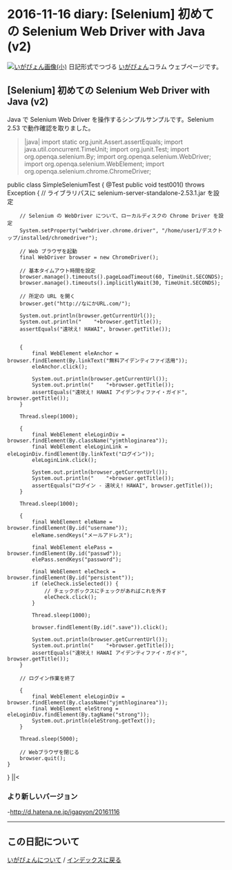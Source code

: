 2016-11-16 diary: [Selenium] 初めての Selenium Web Driver with Java (v2)
=====================================================================================================
[![いがぴょん画像(小)](https://igapyon.github.io/diary/images/iga200306s.jpg "いがぴょん")](https://igapyon.github.io/diary/memo/memoigapyon.html) 日記形式でつづる [いがぴょん](https://igapyon.github.io/diary/memo/memoigapyon.html)コラム ウェブページです。

## [Selenium] 初めての Selenium Web Driver with Java (v2)

Java で Selenium Web Driver を操作するシンプルサンプルです。Selenium 2.53 で動作確認を取りました。
>|java|
import static org.junit.Assert.assertEquals;
import java.util.concurrent.TimeUnit;
import org.junit.Test;
import org.openqa.selenium.By;
import org.openqa.selenium.WebDriver;
import org.openqa.selenium.WebElement;
import org.openqa.selenium.chrome.ChromeDriver;

public class SimpleSeleniumTest {
	@Test
	public void test001() throws Exception {
		// ライブラリパスに selenium-server-standalone-2.53.1.jar を設定

		// Selenium の WebDriver について、ローカルディスクの Chrome Driver を設定
		System.setProperty("webdriver.chrome.driver", "/home/user1/デスクトップ/installed/chromedriver");

		// Web ブラウザを起動
		final WebDriver browser = new ChromeDriver();

		// 基本タイムアウト時間を設定
		browser.manage().timeouts().pageLoadTimeout(60, TimeUnit.SECONDS);
		browser.manage().timeouts().implicitlyWait(30, TimeUnit.SECONDS);

		// 所定の URL を開く
		browser.get("http://なにかURL.com/");

		System.out.println(browser.getCurrentUrl());
		System.out.println("    "+browser.getTitle());
		assertEquals("遠吠え! HAWAI", browser.getTitle());

		
		{
			final WebElement eleAnchor = browser.findElement(By.linkText("無料アイデンティファイ活用"));
			eleAnchor.click();

			System.out.println(browser.getCurrentUrl());
			System.out.println("    "+browser.getTitle());
			assertEquals("遠吠え! HAWAI アイデンティファイ・ガイド", browser.getTitle());
		}

		Thread.sleep(1000);

		{
			final WebElement eleLoginDiv = browser.findElement(By.className("yjmthloginarea"));
			final WebElement eleLoginLink = eleLoginDiv.findElement(By.linkText("ログイン"));
			eleLoginLink.click();

			System.out.println(browser.getCurrentUrl());
			System.out.println("    "+browser.getTitle());
			assertEquals("ログイン - 遠吠え! HAWAI", browser.getTitle());
		}

		Thread.sleep(1000);

		{
			final WebElement eleName = browser.findElement(By.id("username"));
			eleName.sendKeys("メールアドレス");

			final WebElement elePass = browser.findElement(By.id("passwd"));
			elePass.sendKeys("password");

			final WebElement eleCheck = browser.findElement(By.id("persistent"));
			if (eleCheck.isSelected()) {
				// チェックボックスにチェックがあればこれを外す
				eleCheck.click();
			}

			Thread.sleep(1000);

			browser.findElement(By.id(".save")).click();

			System.out.println(browser.getCurrentUrl());
			System.out.println("    "+browser.getTitle());
			assertEquals("遠吠え! HAWAI アイデンティファイ・ガイド", browser.getTitle());
		}

		// ログイン作業を終了

		{
			final WebElement eleLoginDiv = browser.findElement(By.className("yjmthloginarea"));
			final WebElement eleStrong = eleLoginDiv.findElement(By.tagName("strong"));
			System.out.println(eleStrong.getText());
		}

		Thread.sleep(5000);

		// Webブラウザを閉じる
		browser.quit();
	}
}
||<


### より新しいバージョン

-http://d.hatena.ne.jp/igapyon/20161116


----------------------------------------------------------------------------------------------------

## この日記について
[いがぴょんについて](http://www.igapyon.jp/igapyon/diary/memo/memoigapyon.html) / [インデックスに戻る](https://igapyon.github.io/diary/idxall.html)
